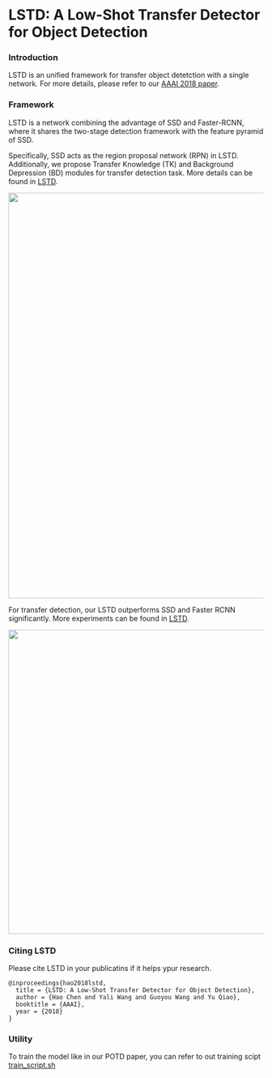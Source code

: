 # LSTD: A Low-Shot Transfer Detector for Object Detection

### Introduction

LSTD is an unified framework for transfer object detetction with a single network. For more details, please refer to our [AAAI 2018 paper](https://arxiv.org/abs/1803.01529v1).

### Framework  
LSTD is a network combining the advantage of SSD and Faster-RCNN, where it shares the two-stage detection framework with 
the feature pyramid of SSD.

Specifically, SSD acts as the region proposal network (RPN) in LSTD.
Additionally, we propose Transfer Knowledge (TK) and Background Depression (BD) modules for transfer detection task.
More details can be found in [LSTD](https://arxiv.org/abs/1803.01529v1).
<p align="center">
<img src='https://github.com/Cassie94/LSTD/blob/master/models/archi.png'  width="800px">
</p>


For transfer detection, our LSTD outperforms SSD and Faster RCNN significantly.
More experiments can be found in [LSTD](https://arxiv.org/abs/1803.01529v1).
<p align="center">
<img src='https://github.com/Cassie94/LSTD/blob/master/models/lstd.jpg'  width="600px">
</p>



### Citing LSTD

Please cite LSTD in your publicatins if it helps ypur research.

    @inproceedings{hao2018lstd,
      title = {LSTD: A Low-Shot Transfer Detector for Object Detection},
      author = {Hao Chen and Yali Wang and Guoyou Wang and Yu Qiao},
      booktitle = {AAAI},
      year = {2018}
    }

### Utility
To train the model like in our POTD paper, you can refer to out training scipt [train_script.sh](https://github.com/Cassie94/LSTD/blob/lstd/models/voc2007/kd_oicr_SSD_300x300/train_script.sh)
